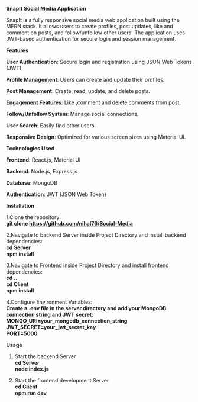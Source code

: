 **SnapIt Social Media Application**

SnapIt is a fully responsive social media web application built using the MERN stack. It allows users to create profiles, post updates, like and comment on posts, and follow/unfollow other users. 
The application uses JWT-based authentication for secure login and session management.


**Features**

**User Authentication**: Secure login and registration using JSON Web Tokens (JWT).

**Profile Management**: Users can create and update their profiles.

**Post Management**: Create, read, update, and delete posts.

**Engagement Features**: Like ,comment and delete comments from post.

**Follow/Unfollow System**: Manage social connections.

**User Search**: Easily find other users.

**Responsive Design**: Optimized for various screen sizes using Material UI.


**Technologies Used**

**Frontend**: React.js, Material UI

**Backend**: Node.js, Express.js

**Database**: MongoDB

**Authentication**: JWT (JSON Web Token)

**Installation**

1.Clone the repository:\
**git clone https://github.com/nihal76/Social-Media**

2.Navigate to backend Server inside Project Directory and install backend dependencies:\
**cd Server**\
**npm install**

3.Navigate to Frontend inside Project Directory and install frontend dependencies:\
**cd ..**\
**cd Client\
npm install**

4.Configure Environment Variables:\
**Create a .env file in the server directory and add your MongoDB connection string and JWT secret:**\
**MONGO_URI=your_mongodb_connection_string\
JWT_SECRET=your_jwt_secret_key\
PORT=5000**

**Usage**

1. Start the backend Server\
**cd Server\
node index.js**
   
3. Start the frontend development Server\
 **cd Client\
   npm run dev**
   



